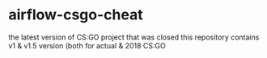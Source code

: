 # airflow-csgo-cheat
the latest version of CS:GO project that was closed
this repository contains v1 & v1.5 version (both for actual & 2018 CS:GO
